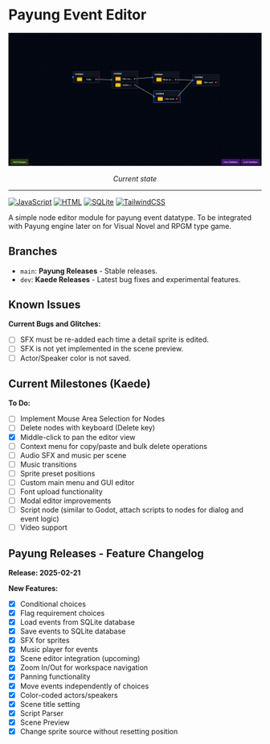 # Payung Event Editor
![Image](./docs/ss.png)
<center><i>Current state</i></center>

---
[![JavaScript](https://img.shields.io/badge/JavaScript-F7DF1E?logo=javascript&logoColor=000)](#)
[![HTML](https://img.shields.io/badge/HTML-%23E34F26.svg?logo=html5&logoColor=white)](#)
[![SQLite](https://img.shields.io/badge/SQLite-%2307405e.svg?logo=sqlite&logoColor=white)](#)
[![TailwindCSS](https://img.shields.io/badge/Tailwind%20CSS-%2338B2AC.svg?logo=tailwind-css&logoColor=white)](#)

A simple node editor module for payung event datatype. To be integrated with Payung engine later on for Visual Novel and RPGM type game.

## Branches

*   `main`: **Payung Releases** - Stable releases.
*   `dev`: **Kaede Releases** - Latest bug fixes and experimental features.

## Known Issues

**Current Bugs and Glitches:**

*   [ ] SFX must be re-added each time a detail sprite is edited.
*   [ ] SFX is not yet implemented in the scene preview.
*   [ ] Actor/Speaker color is not saved.

## Current Milestones (Kaede)

**To Do:**

*   [ ] Implement Mouse Area Selection for Nodes
*   [ ] Delete nodes with keyboard (Delete key)
*   [X] Middle-click to pan the editor view
*   [ ] Context menu for copy/paste and bulk delete operations
*   [ ] Audio SFX and music per scene
*   [ ] Music transitions
*   [ ] Sprite preset positions
*   [ ] Custom main menu and GUI editor
*   [ ] Font upload functionality
*   [ ] Modal editor improvements
*   [ ] Script node (similar to Godot, attach scripts to nodes for dialog and event logic)
*   [ ] Video support

## Payung Releases - Feature Changelog

**Release: 2025-02-21**

**New Features:**

*   [x] Conditional choices
*   [x] Flag requirement choices
*   [x] Load events from SQLite database
*   [x] Save events to SQLite database
*   [x] SFX for sprites
*   [x] Music player for events
*   [x] Scene editor integration (upcoming)
*   [x] Zoom In/Out for workspace navigation
*   [x] Panning functionality
*   [x] Move events independently of choices
*   [x] Color-coded actors/speakers
*   [x] Scene title setting
*   [x] Script Parser
*   [x] Scene Preview
*   [x] Change sprite source without resetting position